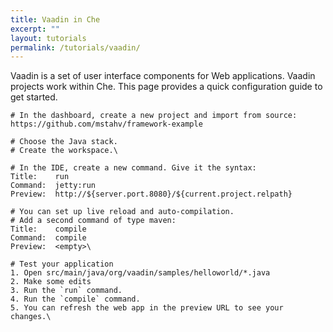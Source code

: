 ```yaml
---
title: Vaadin in Che
excerpt: ""
layout: tutorials
permalink: /tutorials/vaadin/
---
```

Vaadin is a set of user interface components for Web applications. Vaadin projects work within Che. This page provides a quick configuration guide to get started.
```text  
# In the dashboard, create a new project and import from source:
https://github.com/mstahv/framework-example

# Choose the Java stack.
# Create the workspace.\
```

```text  
# In the IDE, create a new command. Give it the syntax:
Title:    run
Command:  jetty:run
Preview:  http://${server.port.8080}/${current.project.relpath}

# You can set up live reload and auto-compilation.
# Add a second command of type maven:
Title:    compile
Command:  compile
Preview:  <empty>\
```

```text  
# Test your application
1. Open src/main/java/org/vaadin/samples/helloworld/*.java
2. Make some edits
3. Run the `run` command.
4. Run the `compile` command.
5. You can refresh the web app in the preview URL to see your changes.\
```
